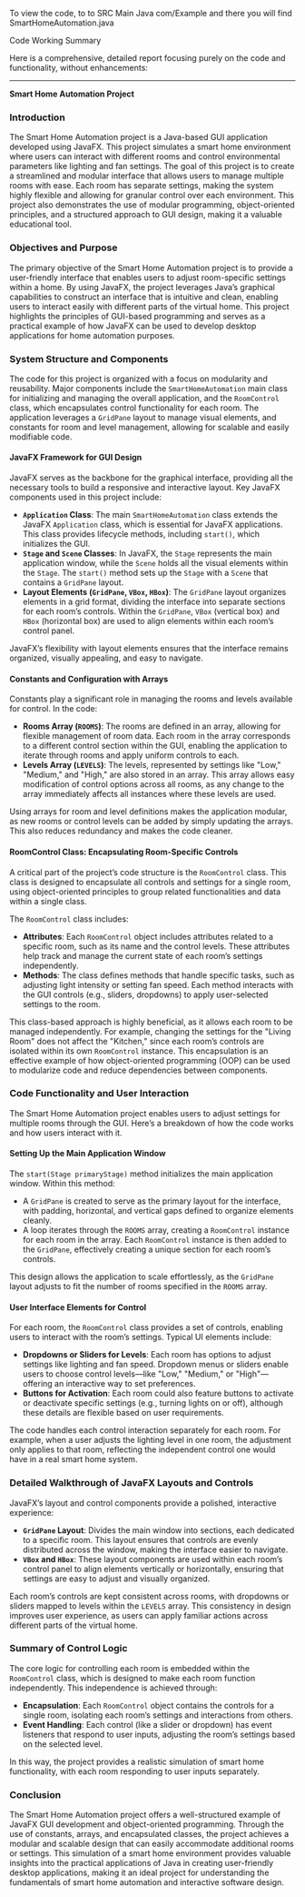 To view the code, to to SRC Main Java com/Example and there you will find SmartHomeAutomation.java


Code Working Summary

Here is a comprehensive, detailed report focusing purely on the code and functionality, without enhancements:

---

**Smart Home Automation Project**

### Introduction
The Smart Home Automation project is a Java-based GUI application developed using JavaFX. This project simulates a smart home environment where users can interact with different rooms and control environmental parameters like lighting and fan settings. The goal of this project is to create a streamlined and modular interface that allows users to manage multiple rooms with ease. Each room has separate settings, making the system highly flexible and allowing for granular control over each environment. This project also demonstrates the use of modular programming, object-oriented principles, and a structured approach to GUI design, making it a valuable educational tool.

### Objectives and Purpose
The primary objective of the Smart Home Automation project is to provide a user-friendly interface that enables users to adjust room-specific settings within a home. By using JavaFX, the project leverages Java’s graphical capabilities to construct an interface that is intuitive and clean, enabling users to interact easily with different parts of the virtual home. This project highlights the principles of GUI-based programming and serves as a practical example of how JavaFX can be used to develop desktop applications for home automation purposes.

### System Structure and Components
The code for this project is organized with a focus on modularity and reusability. Major components include the `SmartHomeAutomation` main class for initializing and managing the overall application, and the `RoomControl` class, which encapsulates control functionality for each room. The application leverages a `GridPane` layout to manage visual elements, and constants for room and level management, allowing for scalable and easily modifiable code.

#### JavaFX Framework for GUI Design
JavaFX serves as the backbone for the graphical interface, providing all the necessary tools to build a responsive and interactive layout. Key JavaFX components used in this project include:
- **`Application` Class**: The main `SmartHomeAutomation` class extends the JavaFX `Application` class, which is essential for JavaFX applications. This class provides lifecycle methods, including `start()`, which initializes the GUI.
- **`Stage` and `Scene` Classes**: In JavaFX, the `Stage` represents the main application window, while the `Scene` holds all the visual elements within the `Stage`. The `start()` method sets up the `Stage` with a `Scene` that contains a `GridPane` layout.
- **Layout Elements (`GridPane`, `VBox`, `HBox`)**: The `GridPane` layout organizes elements in a grid format, dividing the interface into separate sections for each room’s controls. Within the `GridPane`, `VBox` (vertical box) and `HBox` (horizontal box) are used to align elements within each room’s control panel.
  
JavaFX’s flexibility with layout elements ensures that the interface remains organized, visually appealing, and easy to navigate.

#### Constants and Configuration with Arrays
Constants play a significant role in managing the rooms and levels available for control. In the code:
- **Rooms Array (`ROOMS`)**: The rooms are defined in an array, allowing for flexible management of room data. Each room in the array corresponds to a different control section within the GUI, enabling the application to iterate through rooms and apply uniform controls to each.
- **Levels Array (`LEVELS`)**: The levels, represented by settings like "Low," "Medium," and "High," are also stored in an array. This array allows easy modification of control options across all rooms, as any change to the array immediately affects all instances where these levels are used.

Using arrays for room and level definitions makes the application modular, as new rooms or control levels can be added by simply updating the arrays. This also reduces redundancy and makes the code cleaner.

#### RoomControl Class: Encapsulating Room-Specific Controls
A critical part of the project’s code structure is the `RoomControl` class. This class is designed to encapsulate all controls and settings for a single room, using object-oriented principles to group related functionalities and data within a single class.

The `RoomControl` class includes:
- **Attributes**: Each `RoomControl` object includes attributes related to a specific room, such as its name and the control levels. These attributes help track and manage the current state of each room’s settings independently.
- **Methods**: The class defines methods that handle specific tasks, such as adjusting light intensity or setting fan speed. Each method interacts with the GUI controls (e.g., sliders, dropdowns) to apply user-selected settings to the room.

This class-based approach is highly beneficial, as it allows each room to be managed independently. For example, changing the settings for the "Living Room" does not affect the "Kitchen," since each room’s controls are isolated within its own `RoomControl` instance. This encapsulation is an effective example of how object-oriented programming (OOP) can be used to modularize code and reduce dependencies between components.

### Code Functionality and User Interaction
The Smart Home Automation project enables users to adjust settings for multiple rooms through the GUI. Here’s a breakdown of how the code works and how users interact with it.

#### Setting Up the Main Application Window
The `start(Stage primaryStage)` method initializes the main application window. Within this method:
- A `GridPane` is created to serve as the primary layout for the interface, with padding, horizontal, and vertical gaps defined to organize elements cleanly.
- A loop iterates through the `ROOMS` array, creating a `RoomControl` instance for each room in the array. Each `RoomControl` instance is then added to the `GridPane`, effectively creating a unique section for each room’s controls.

This design allows the application to scale effortlessly, as the `GridPane` layout adjusts to fit the number of rooms specified in the `ROOMS` array.

#### User Interface Elements for Control
For each room, the `RoomControl` class provides a set of controls, enabling users to interact with the room’s settings. Typical UI elements include:
- **Dropdowns or Sliders for Levels**: Each room has options to adjust settings like lighting and fan speed. Dropdown menus or sliders enable users to choose control levels—like "Low," "Medium," or "High"—offering an interactive way to set preferences.
- **Buttons for Activation**: Each room could also feature buttons to activate or deactivate specific settings (e.g., turning lights on or off), although these details are flexible based on user requirements.

The code handles each control interaction separately for each room. For example, when a user adjusts the lighting level in one room, the adjustment only applies to that room, reflecting the independent control one would have in a real smart home system.

### Detailed Walkthrough of JavaFX Layouts and Controls
JavaFX’s layout and control components provide a polished, interactive experience:
- **`GridPane` Layout**: Divides the main window into sections, each dedicated to a specific room. This layout ensures that controls are evenly distributed across the window, making the interface easier to navigate.
- **`VBox` and `HBox`**: These layout components are used within each room’s control panel to align elements vertically or horizontally, ensuring that settings are easy to adjust and visually organized.

Each room’s controls are kept consistent across rooms, with dropdowns or sliders mapped to levels within the `LEVELS` array. This consistency in design improves user experience, as users can apply familiar actions across different parts of the virtual home.

### Summary of Control Logic
The core logic for controlling each room is embedded within the `RoomControl` class, which is designed to make each room function independently. This independence is achieved through:
- **Encapsulation**: Each `RoomControl` object contains the controls for a single room, isolating each room’s settings and interactions from others.
- **Event Handling**: Each control (like a slider or dropdown) has event listeners that respond to user inputs, adjusting the room’s settings based on the selected level.

In this way, the project provides a realistic simulation of smart home functionality, with each room responding to user inputs separately.

### Conclusion
The Smart Home Automation project offers a well-structured example of JavaFX GUI development and object-oriented programming. Through the use of constants, arrays, and encapsulated classes, the project achieves a modular and scalable design that can easily accommodate additional rooms or settings. This simulation of a smart home environment provides valuable insights into the practical applications of Java in creating user-friendly desktop applications, making it an ideal project for understanding the fundamentals of smart home automation and interactive software design.
